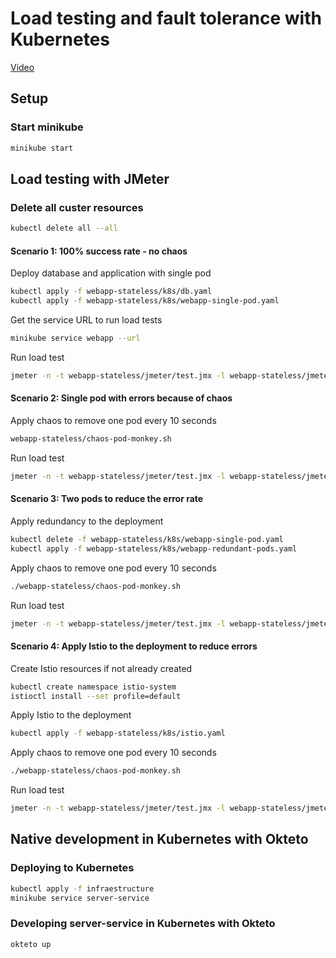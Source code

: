 # Load testing and fault tolerance with Kubernetes

[Video]()

## Setup

### Start minikube

``` bash
minikube start
```

## Load testing with JMeter

### Delete all custer resources

``` bash
kubectl delete all --all
```

#### Scenario 1: 100% success rate - no chaos

Deploy database and application with single pod

``` bash
kubectl apply -f webapp-stateless/k8s/db.yaml
kubectl apply -f webapp-stateless/k8s/webapp-single-pod.yaml
```

Get the service URL to run load tests

``` bash
minikube service webapp --url
```

Run load test

``` bash
jmeter -n -t webapp-stateless/jmeter/test.jmx -l webapp-stateless/jmeter/scenario1.jtl
```

#### Scenario 2: Single pod with errors because of chaos

Apply chaos to remove one pod every 10 seconds

``` bash
webapp-stateless/chaos-pod-monkey.sh
```

Run load test

``` bash
jmeter -n -t webapp-stateless/jmeter/test.jmx -l webapp-stateless/jmeter/scenario2.jtl
```

#### Scenario 3: Two pods to reduce the error rate

Apply redundancy to the deployment

``` bash
kubectl delete -f webapp-stateless/k8s/webapp-single-pod.yaml
kubectl apply -f webapp-stateless/k8s/webapp-redundant-pods.yaml
```

Apply chaos to remove one pod every 10 seconds

``` bash
./webapp-stateless/chaos-pod-monkey.sh
```

Run load test

``` bash
jmeter -n -t webapp-stateless/jmeter/test.jmx -l webapp-stateless/jmeter/scenario3.jtl
```

#### Scenario 4: Apply Istio to the deployment to reduce errors

Create Istio resources if not already created

``` bash
kubectl create namespace istio-system
istioctl install --set profile=default
```

Apply Istio to the deployment

``` bash
kubectl apply -f webapp-stateless/k8s/istio.yaml
```

Apply chaos to remove one pod every 10 seconds

``` bash
./webapp-stateless/chaos-pod-monkey.sh
```

Run load test

``` bash
jmeter -n -t webapp-stateless/jmeter/test.jmx -l webapp-stateless/jmeter/scenario4.jtl
```

## Native development in Kubernetes with Okteto

### Deploying to Kubernetes  

``` bash
kubectl apply -f infraestructure
minikube service server-service
```

### Developing server-service in Kubernetes with Okteto

``` bash
okteto up
```
